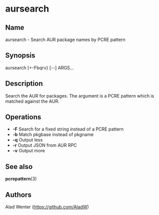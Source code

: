 # aursearch

## Name

aursearch - Search AUR package names by PCRE pattern

## Synopsis

aursearch [+-Fbqrv} [--] ARGS...

## Description

Search the AUR for packages. The argument is a PCRE pattern which is matched against the AUR.

## Operations

* __-F__ Search for a fixed string instead of a PCRE pattern
* __-b__ Match pkgbase instead of pkgname
* __-q__ Output less
* __-r__ Output JSON from AUR RPC
* __-v__ Output more

## See also

__pcrepattern__(3)

## Authors

Alad Wenter (https://github.com/AladW)
